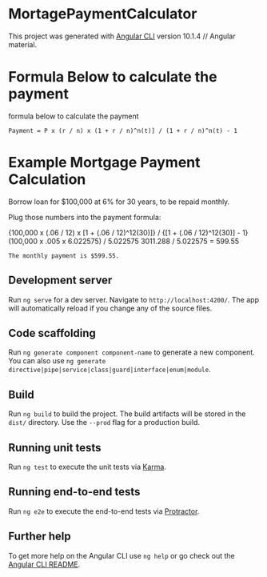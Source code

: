 # MortagePaymentCalculator

This project was generated with [Angular CLI](https://github.com/angular/angular-cli) version 10.1.4 // Angular material.

# Formula Below to calculate the payment

formula below to calculate the payment

`Payment = P x (r / n) x (1 + r / n)^n(t)] / (1 + r / n)^n(t) - 1`

# Example Mortgage Payment Calculation

Borrow loan for \$100,000 at 6% for 30 years, to be repaid monthly.

Plug those numbers into the payment formula:

{100,000 x (.06 / 12) x [1 + (.06 / 12)^12(30)]} / {[1 + (.06 / 12)^12(30)] - 1}
(100,000 x .005 x 6.022575) / 5.022575
3011.288 / 5.022575 = 599.55

`The monthly payment is $599.55.`

## Development server

Run `ng serve` for a dev server. Navigate to `http://localhost:4200/`. The app will automatically reload if you change any of the source files.

## Code scaffolding

Run `ng generate component component-name` to generate a new component. You can also use `ng generate directive|pipe|service|class|guard|interface|enum|module`.

## Build

Run `ng build` to build the project. The build artifacts will be stored in the `dist/` directory. Use the `--prod` flag for a production build.

## Running unit tests

Run `ng test` to execute the unit tests via [Karma](https://karma-runner.github.io).

## Running end-to-end tests

Run `ng e2e` to execute the end-to-end tests via [Protractor](http://www.protractortest.org/).

## Further help

To get more help on the Angular CLI use `ng help` or go check out the [Angular CLI README](https://github.com/angular/angular-cli/blob/master/README.md).
